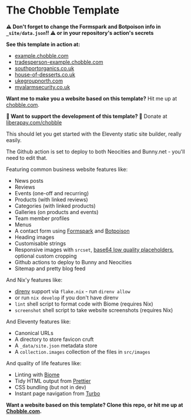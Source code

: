 # The Chobble Template

**⚠️ Don't forget to change the Formspark and Botpoison info in `_site/data.json`!! ⚠️ or in your repository's action's secrets**

**See this template in action at:**

- [example.chobble.com](https://example.chobble.com)
- [tradesperson-example.chobble.com](https://tradesperson-example.chobble.com)
- [southportorganics.co.uk](https://www.southportorganics.co.uk)
- [house-of-desserts.co.uk](https://www.house-of-desserts.co.uk)
- [ukegroupnorth.com](https://www.ukegroupnorth.com)
- [myalarmsecurity.co.uk](https://www.myalarmsecurity.co.uk)

**Want me to make you a website based on this template?** Hit me up at [chobble.com](https://chobble.com).

**💖 Want to support the development of this template? 💖** Donate at [liberapay.com/chobble](https://liberapay.com/chobble/)

This should let you get started with the Eleventy static site builder, really easily.

The Github action is set to deploy to both Neocities and Bunny.net - you'll need to edit that.

Featuring common business website features like:

- News posts
- Reviews
- Events (one-off and recurring)
- Products (with linked reviews)
- Categories (with linked products)
- Galleries (on products and events)
- Team member profiles
- Menus
- A contact form using [Formspark](https://formspark.io/) and [Botpoison](https://botpoison.com/)
- Heading images
- Customisable strings
- Responsive images with `srcset`, [base64 low quality placeholders](https://blog.chobble.com/blog/25-04-16-adding-base64-image-backgrounds-to-eleventy-img/), optional custom cropping
- Github actions to deploy to Bunny and Neocities
- Sitemap and pretty blog feed

And Nix'y features like:

- [direnv](https://direnv.net/) support via `flake.nix` - run `direnv allow`
- or run `nix develop` if you don't have direnv
- `lint` shell script to format code with Biome (requires Nix)
- `screenshot` shell script to take website screenshots (requires Nix)

And Eleventy features like:

- Canonical URLs
- A directory to store favicon cruft
- A `_data/site.json` metadata store
- A `collection.images` collection of the files in `src/images`

And quality of life features like:

- Linting with [Biome](https://biomejs.dev/)
- Tidy HTML output from [Prettier](https://prettier.io)
- CSS bundling (but not in dev)
- Instant page navigation from [Turbo](https://turbo.hotwired.dev/)

**Want a website based on this template? Clone this repo, or hit me up at [Chobble.com](https://chobble.com).**
